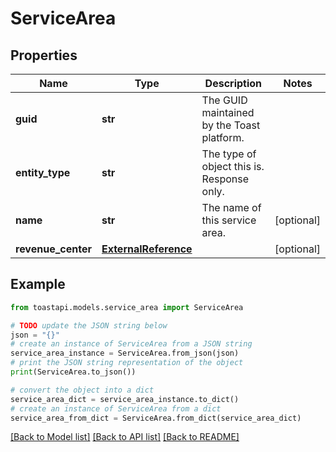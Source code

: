 # ServiceArea


## Properties

Name | Type | Description | Notes
------------ | ------------- | ------------- | -------------
**guid** | **str** | The GUID maintained by the Toast platform. | 
**entity_type** | **str** | The type of object this is. Response only. | 
**name** | **str** | The name of this service area. | [optional] 
**revenue_center** | [**ExternalReference**](ExternalReference.md) |  | [optional] 

## Example

```python
from toastapi.models.service_area import ServiceArea

# TODO update the JSON string below
json = "{}"
# create an instance of ServiceArea from a JSON string
service_area_instance = ServiceArea.from_json(json)
# print the JSON string representation of the object
print(ServiceArea.to_json())

# convert the object into a dict
service_area_dict = service_area_instance.to_dict()
# create an instance of ServiceArea from a dict
service_area_from_dict = ServiceArea.from_dict(service_area_dict)
```
[[Back to Model list]](../README.md#documentation-for-models) [[Back to API list]](../README.md#documentation-for-api-endpoints) [[Back to README]](../README.md)



